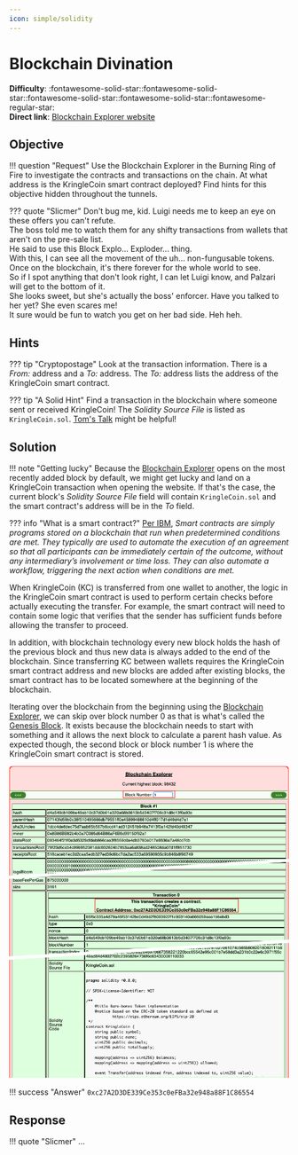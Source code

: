 ```yaml
---
icon: simple/solidity
---
```


# Blockchain Divination

**Difficulty**: :fontawesome-solid-star::fontawesome-solid-star::fontawesome-solid-star::fontawesome-solid-star::fontawesome-regular-star:<br/>
**Direct link**: [Blockchain Explorer website](https://prod-blockbrowser.kringle.co.in/)


## Objective

!!! question "Request"
    Use the Blockchain Explorer in the Burning Ring of Fire to investigate the contracts and transactions on the chain. At what address is the KringleCoin smart contract deployed? Find hints for this objective hidden throughout the tunnels.

??? quote "Slicmer"
    Don't bug me, kid. Luigi needs me to keep an eye on these offers you can't refute.<br/>
    The boss told me to watch them for any shifty transactions from wallets that aren't on the pre-sale list.<br/>
    He said to use this Block Explo... Exploder... thing.<br/>
    With this, I can see all the movement of the uh... non-fungusable tokens.<br/>
    Once on the blockchain, it's there forever for the whole world to see.<br/>
    So if I spot anything that don't look right, I can let Luigi know, and Palzari will get to the bottom of it.<br/>
    She looks sweet, but she's actually the boss' enforcer. Have you talked to her yet? She even scares me!<br/>
    It sure would be fun to watch you get on her bad side. Heh heh.


## Hints

??? tip "Cryptopostage"
    Look at the transaction information. There is a *From:* address and a *To:* address. The *To:* address lists the address of the KringleCoin smart contract.

??? tip "A Solid Hint"
    Find a transaction in the blockchain where someone sent or received KringleCoin! The *Solidity Source File* is listed as `KringleCoin.sol`. [Tom's Talk](https://youtu.be/r3zj9DPC8VY) might be helpful!


## Solution

!!! note "Getting lucky"
    Because the [Blockchain Explorer](https://prod-blockbrowser.kringle.co.in/) opens on the most recently added block by default, we might get lucky and land on a KringleCoin transaction when opening the website. If that's the case, the current block's *Solidity Source File* field will contain `KringleCoin.sol` and the smart contract's address will be in the *To* field.

??? info "What is a smart contract?"
    [Per IBM](https://www.ibm.com/topics/smart-contracts), *Smart contracts are simply programs stored on a blockchain that run when predetermined conditions are met. They typically are used to automate the execution of an agreement so that all participants can be immediately certain of the outcome, without any intermediary’s involvement or time loss. They can also automate a workflow, triggering the next action when conditions are met.*

When KringleCoin (KC) is transferred from one wallet to another, the logic in the KringleCoin smart contract is used to perform certain checks before actually executing the transfer. For example, the smart contract will need to contain some logic that verifies that the sender has sufficient funds before allowing the transfer to proceed.

In addition, with blockchain technology every new block holds the hash of the previous block and thus new data is always added to the end of the blockchain. Since transferring KC between wallets requires the KringleCoin smart contract address and new blocks are added after existing blocks, the smart contract has to be located somewhere at the beginning of the blockchain.

Iterating over the blockchain from the beginning using the [Blockchain Explorer](https://prod-blockbrowser.kringle.co.in/), we can skip over block number 0 as that is what's called the [Genesis Block](https://tecracoin.medium.com/what-is-genesis-block-and-why-genesis-block-is-needed-1b37d4b75e43). It exists because the blockchain needs to start with something and it allows the next block to calculate a parent hash value. As expected though, the second block or block number 1 is where the KringleCoin smart contract is stored.

![KringleCoin Smart Contract address](../img/objectives/o15/kringlecoin_smart_contract_address.png)

!!! success "Answer"
    `0xc27A2D3DE339Ce353c0eFBa32e948a88F1C86554`


## Response

!!! quote "Slicmer"
    ...
